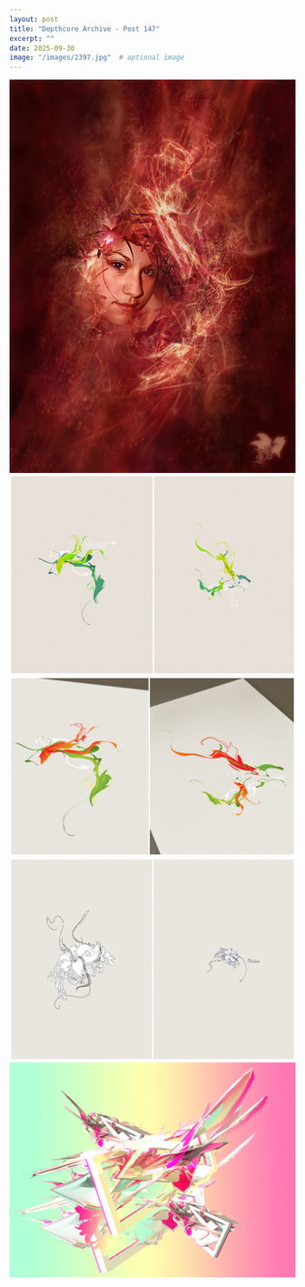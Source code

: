 ```yaml
---
layout: post
title: "Depthcore Archive - Post 147"
excerpt: ""
date: 2025-09-30
image: "/images/2397.jpg"  # optional image
---
```


<img src="/images/2397.jpg">
<img src="/images/2398.jpg" alt="2398.jpg"/>
<img src="/images/2399.jpg" alt="2399.jpg"/>
<img src="/images/2400.jpg" alt="2400.jpg"/>
<img src="/images/2405.jpg" alt="2405.jpg"/>
